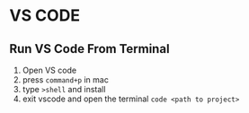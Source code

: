 # VS CODE

## Run VS Code From Terminal

1. Open VS code
2. press `command+p` in mac
3. type `>shell` and install
4. exit vscode and open the terminal `code <path to project>`

